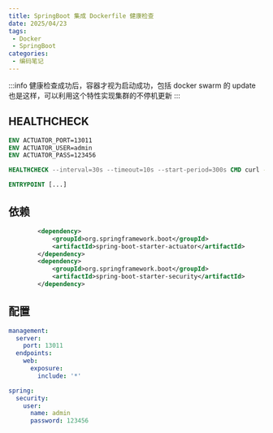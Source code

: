 ```yaml
---
title: SpringBoot 集成 Dockerfile 健康检查
date: 2025/04/23
tags:
 - Docker
 - SpringBoot
categories:
 - 编码笔记
---
```


:::info
健康检查成功后，容器才视为启动成功，包括 docker swarm 的 update 也是这样，可以利用这个特性实现集群的不停机更新
:::

## HEALTHCHECK

```dockerfile
ENV ACTUATOR_PORT=13011
ENV ACTUATOR_USER=admin
ENV ACTUATOR_PASS=123456

HEALTHCHECK --interval=30s --timeout=10s --start-period=300s CMD curl -f -u $ACTUATOR_USER:$ACTUATOR_PASS http://127.0.0.1:$ACTUATOR_PORT/actuator/health || exit 1

ENTRYPOINT [...]
```

## 依赖

```xml
        <dependency>
            <groupId>org.springframework.boot</groupId>
            <artifactId>spring-boot-starter-actuator</artifactId>
        </dependency>
        <dependency>
            <groupId>org.springframework.boot</groupId>
            <artifactId>spring-boot-starter-security</artifactId>
        </dependency>
```

## 配置

```yml
management:
  server:
    port: 13011
  endpoints:
    web:
      exposure:
        include: '*'

spring:
  security:
    user:
      name: admin
      password: 123456
```
